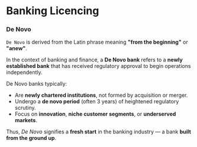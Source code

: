 # Banking Licencing

### De Novo

`De Novo` is derived from the Latin phrase meaning **"from the beginning"** or **"anew"**.

In the context of banking and finance, a **De Novo bank** refers to a **newly established bank** that 
has received regulatory approval to begin operations independently.

De Novo banks typically:
- Are **newly chartered institutions**, not formed by acquisition or merger.
- Undergo a **de novo period** (often 3 years) of heightened regulatory scrutiny.
- Focus on **innovation**, **niche customer segments**, or **underserved markets**.

Thus, *De Novo* signifies a **fresh start** in the banking industry — a bank **built from the ground up**.